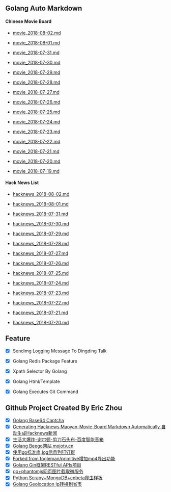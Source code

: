 ## Golang Auto Markdown


#### Chinese Movie Board

- [movie_2018-08-02.md](https://github.com/mojocn/movie-board/blob/master/archives/movie_2018-08-02.md)

- [movie_2018-08-01.md](https://github.com/mojocn/movie-board/blob/master/archives/movie_2018-08-01.md)

- [movie_2018-07-31.md](https://github.com/mojocn/movie-board/blob/master/archives/movie_2018-07-31.md)

- [movie_2018-07-30.md](https://github.com/mojocn/movie-board/blob/master/archives/movie_2018-07-30.md)

- [movie_2018-07-29.md](https://github.com/mojocn/movie-board/blob/master/archives/movie_2018-07-29.md)

- [movie_2018-07-28.md](https://github.com/mojocn/movie-board/blob/master/archives/movie_2018-07-28.md)

- [movie_2018-07-27.md](https://github.com/mojocn/movie-board/blob/master/archives/movie_2018-07-27.md)

- [movie_2018-07-26.md](https://github.com/mojocn/movie-board/blob/master/archives/movie_2018-07-26.md)

- [movie_2018-07-25.md](https://github.com/mojocn/movie-board/blob/master/archives/movie_2018-07-25.md)

- [movie_2018-07-24.md](https://github.com/mojocn/movie-board/blob/master/archives/movie_2018-07-24.md)

- [movie_2018-07-23.md](https://github.com/mojocn/movie-board/blob/master/archives/movie_2018-07-23.md)

- [movie_2018-07-22.md](https://github.com/mojocn/movie-board/blob/master/archives/movie_2018-07-22.md)

- [movie_2018-07-21.md](https://github.com/mojocn/movie-board/blob/master/archives/movie_2018-07-21.md)

- [movie_2018-07-20.md](https://github.com/mojocn/movie-board/blob/master/archives/movie_2018-07-20.md)

- [movie_2018-07-19.md](https://github.com/mojocn/movie-board/blob/master/archives/movie_2018-07-19.md)


#### Hack News List

- [hacknews_2018-08-02.md](https://github.com/mojocn/movie-board/blob/master/archives/hacknews_2018-08-02.md)

- [hacknews_2018-08-01.md](https://github.com/mojocn/movie-board/blob/master/archives/hacknews_2018-08-01.md)

- [hacknews_2018-07-31.md](https://github.com/mojocn/movie-board/blob/master/archives/hacknews_2018-07-31.md)

- [hacknews_2018-07-30.md](https://github.com/mojocn/movie-board/blob/master/archives/hacknews_2018-07-30.md)

- [hacknews_2018-07-29.md](https://github.com/mojocn/movie-board/blob/master/archives/hacknews_2018-07-29.md)

- [hacknews_2018-07-28.md](https://github.com/mojocn/movie-board/blob/master/archives/hacknews_2018-07-28.md)

- [hacknews_2018-07-27.md](https://github.com/mojocn/movie-board/blob/master/archives/hacknews_2018-07-27.md)

- [hacknews_2018-07-26.md](https://github.com/mojocn/movie-board/blob/master/archives/hacknews_2018-07-26.md)

- [hacknews_2018-07-25.md](https://github.com/mojocn/movie-board/blob/master/archives/hacknews_2018-07-25.md)

- [hacknews_2018-07-24.md](https://github.com/mojocn/movie-board/blob/master/archives/hacknews_2018-07-24.md)

- [hacknews_2018-07-23.md](https://github.com/mojocn/movie-board/blob/master/archives/hacknews_2018-07-23.md)

- [hacknews_2018-07-22.md](https://github.com/mojocn/movie-board/blob/master/archives/hacknews_2018-07-22.md)

- [hacknews_2018-07-21.md](https://github.com/mojocn/movie-board/blob/master/archives/hacknews_2018-07-21.md)

- [hacknews_2018-07-20.md](https://github.com/mojocn/movie-board/blob/master/archives/hacknews_2018-07-20.md)



## Feature

- [x] Sendimg Logging Message To Dingding Talk
- [x] Golang Redis Package Feature
- [x] Xpath Selector By Golang
- [x] Golang Html/Template
- [x] Golang Executes Git Command


## Github Project Created By Eric Zhou

- [x] [Golang Base64 Captcha](https://github.com/mojocn/base64Captcha)
- [x] [Generating Hacknews Maoyan-Movie-Board Markdown Automatically 自动生成Hacknews新闻](https://github.com/dejavuzhou/md-genie)
- [x] [生活大爆炸-谢尔顿-剪刀石头布-百度智能音箱](https://github.com/mojocn/dueros-bang-game)
- [x] [Golang Beego网站 mojotv.cn](https://github.com/mojocn/www.mojotv.cn)
- [x] [使用go标准库,log信息到钉钉群](https://github.com/mojocn/dooger)
- [x] [Forked from fogleman/primitive增加mp4导出功能](https://github.com/mojocn/primitive)
- [x] [Golang Gin框架RESTful APIs项目](https://github.com/JJJJJJJerk/ezier-golang-web-api-framework)
- [x] [go+phantomjs网页图片截取微服务](https://github.com/mojocn/screen_shot)
- [x] [Python Scrapy+MongoDB+cnbeta爬虫样板](https://github.com/mojocn/scrapy_mongodb_boilerplate_cnbeta)
- [x] [Golang Geolocation Ip转换到省市](https://github.com/mojocn/ip2location)